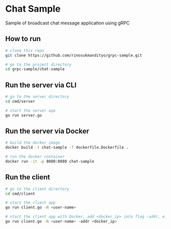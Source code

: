 # Chat Sample
Sample of broadcast chat message application using gRPC

How to run
---

```bash
# clone this repo
git clone https://github.com/rinosukmandityo/grpc-sample.git

# go to the project directory
cd grpc-sample/chat-sample
```

## Run the server via CLI

```bash
# go to the server directory
cd cmd/server

# start the server app
go run server.go
```

## Run the server via Docker

```bash
# build the docker image
docker build -t chat-sample -f dockerfile.Dockerfile .

# run the docker container
docker run -it -p 8080:8080 chat-sample
```

## Run the client

```bash
# go to the client directory
cd cmd/client

# start the client app
go run client.go -N <user-name>

# start the client app with Docker, add <docker_ip> into flag -addr, e.g: 192.168.99.100
go run client.go -N <user-name> -addr <docker_ip>
```